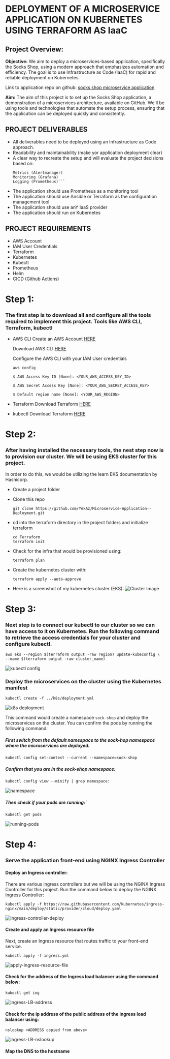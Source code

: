 # DEPLOYMENT OF A MICROSERVICE APPLICATION ON KUBERNETES USING TERRAFORM AS IaaC

## Project Overview: 

**Objective:** 
We aim to deploy a microservices-based application, specifically the Socks Shop, using a modern approach that emphasizes automation and efficiency. The goal is to use Infrastructure as Code (IaaC) for rapid and reliable deployment on Kubernetes.

Link to application repo on github:
[socks shop microservice application](https://github.com/microservices-demo/microservices-demo.github.io)


**Aim:** 
The aim of this project is to set up the Socks Shop application, a demonstration of a microservices architecture, available on GitHub. We'll be using tools and technologies that automate the setup process, ensuring that the application can be deployed quickly and consistently.

## PROJECT DELIVERABLES
- All deliverables need to be deployed using an Infrastructure as Code approach.
- Readability and maintainability (make yor application deployment clear)
- A clear way to recreate the setup and will evaluate the project decisions based on:
    ```Deploy pipeline
    Metrics (Alertmanager)
    Monitoring (Grafana)
    Logging (Prometheus)```
- The application should use Prometheus as a monitoring tool
-  The application should use Ansible or Terraform as the configuration management tool
-  The application should use anY IaaS provider
-  The application should run on Kubernetes

## PROJECT REQUIREMENTS
- AWS Account
- IAM User Credentials
- Terraform
- Kubernetes
- Kubectl
- Prometheus
- Helm
- CICD (Github Actions)

# Step 1:

### The first step is to download all and configure all the tools required to implement this project. Tools like AWS CLI, Terraform, kubectl

- AWS CLI
    Create an AWS Account [HERE](https://aws.amazon.com/free/?gclid=Cj0KCQjwzby1BhCQARIsAJ_0t5PloPO6_AZmfWRFblBUfZ3wER05XP0LzfwiDr4-u4scemxMVSRQiXcaAmjVEALw_wcB&trk=99f831a2-d162-429a-9a77-a89f6b3bd6cd&sc_channel=ps&ef_id=Cj0KCQjwzby1BhCQARIsAJ_0t5PloPO6_AZmfWRFblBUfZ3wER05XP0LzfwiDr4-u4scemxMVSRQiXcaAmjVEALw_wcB:G:s&s_kwcid=AL!4422!3!645125273279!e!!g!!aws%20sign%20up!19574556890!145779847592)

    Download AWS CLI [HERE](https://aws.amazon.com/cli/)

    Configure the AWS CLI with your IAM User credentials
    ```
    aws config

    $ AWS Access Key ID [None]: <YOUR_AWS_ACCESS_KEY_ID>

    $ AWS Secret Access Key [None]: <YOUR_AWS_SECRET_ACCESS_KEY>

    $ Default region name [None]: <YOUR_AWS_REGION>
    
    ```

- Terraform
    Download Terraform [HERE](https://developer.hashicorp.com/terraform/install)

- kubectl
    Download Terraform [HERE](https://kubernetes.io/docs/tasks/tools/)

# Step 2:

 ### After having installed the necessary tools, the nest step now is to provision our cluster. We will be using EKS cluster for this project.

 In order to do this, we would be utilizing the learn EKS documentation by Hashicorp.

 - Create a project folder

 - Clone this repo 
    ```
    git clone https://github.com/YekAz/Microservice-Application--Deployment.git
    ```
 - cd into the terraform directory in the project folders and initialize terraform
    ```
    cd Terraform
    terraform init
    ```
 - Check for the infra that would be provisioned using:
    ```
    terraform plan
    ```
 - Create the kubernetes cluster with:
    ```
    terraform apply --auto-approve
    ```
 - Here is a screenshot of my kubernetes cluster (EKS):
    ![Cluster Image](../Socks-Shop/img/EKS-Cluster.png)

# Step 3:

### Next step is to connect our kubectl to our cluster so we can have access to it on Kubernetes. Run the following command to retrieve the access credentials for your cluster and configure kubectl.
    
    aws eks --region $(terraform output -raw region) update-kubeconfig \
    --name $(terraform output -raw cluster_name)

![kubectl config](../Socks-Shop/img/kubectl-configuration.png)

### Deploy the microservices on the cluster using the Kubernetes manifest
    kubectl create -f ../k8s/deployment.yml

![k8s deployment](../Socks-Shop/img/k8s-deployment.png)

This command would create a namespace `sock-shop` and deploy the microservices on the cluster. You can confirm the pods by running the following command:

##### First switch from the default namespace to the sock-hop namespace where the microservices are deployed.

    kubectl config set-context --current --namespace=sock-shop

##### Confirm that you are in the sock-shop namespace:

    kubectl config view --minify | grep namespace:

![namespace](../Socks-Shop/img/namespace.png)

##### Then check if your pods are running:`
    
    kubectl get pods

![running-pods](../Socks-Shop/img/pods.png)

# Step 4:
### Serve the application front-end using NGINX Ingress Controller

#### Deploy an Ingress controller:

There are various ingress controllers but we will be using the NGINX Ingress Controller for this project. Run the command below to deploy the NGINX Ingress Controller:

    kubectl apply -f https://raw.githubusercontent.com/kubernetes/ingress-nginx/main/deploy/static/provider/cloud/deploy.yaml

![ingress-controller-deploy](../Socks-Shop/img/nginx-ingress-contrl.png)

#### Create and apply an Ingress resource file

Next, create an Ingress resource that routes traffic to your front-end service.

    kubectl apply -f ingress.yml

![apply-ingress-resource-file](../Socks-Shop/img/ingress-resource.png)

#### Check for the address of the Ingress load balancer using the command below:

    kubectl get ing

![ingress-LB-address](../Socks-Shop/img/ingress-LB-address.png)
    
#### Check for the ip address of the public address of the ingress load balancer using:

    nslookup <ADDRESS copied from above>

![ingress-LB-nslookup](../Socks-Shop/img/ingress-nslookup.png)

#### Map the DNS to the hostname



